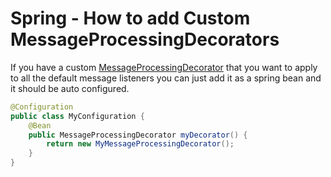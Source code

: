 # Spring - How to add Custom MessageProcessingDecorators
If you have a custom [MessageProcessingDecorator](../../../java-dynamic-sqs-listener-api/src/main/java/com/jashmore/sqs/decorator/MessageProcessingDecorator.java)
that you want to apply to all the default message listeners you can just add it as a spring bean and it should be auto configured.

```java
@Configuration
public class MyConfiguration {
    @Bean
    public MessageProcessingDecorator myDecorator() {
        return new MyMessageProcessingDecorator();
    }
}
```
